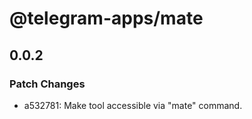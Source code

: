 # @telegram-apps/mate

## 0.0.2

### Patch Changes

- a532781: Make tool accessible via "mate" command.
